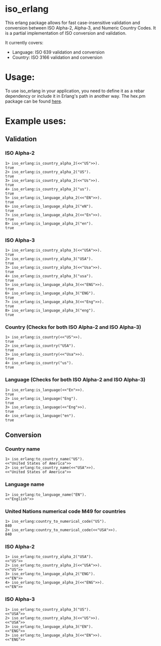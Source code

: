 # iso_erlang
This erlang package allows for fast case-insensitive validation and conversion between ISO Alpha-2, Alpha-3, and Numeric Country Codes.
It is a partial implementation of ISO conversion and validation. 

It currently covers: 
 * Language: ISO 639 validation and conversion 
 * Country: ISO 3166 validation and conversion

# Usage:
To use iso_erlang in your application, you need to define it as a rebar dependency or include it in Erlang's path in another way.
The hex.pm package can be found [here](https://hex.pm/packages/iso_erlang).
# Example uses:
## Validation
### ISO Alpha-2
```
1> iso_erlang:is_country_alpha_2(<<"US">>).
true
2> iso_erlang:is_country_alpha_2("US").
true
3> iso_erlang:is_country_alpha_2(<<"Us">>).
true
4> iso_erlang:is_country_alpha_2("us").
true
5> iso_erlang:is_language_alpha_2(<<"EN">>).
true
6> iso_erlang:is_language_alpha_2("eN").
true
7> iso_erlang:is_language_alpha_2(<<"En">>).
true
8> iso_erlang:is_language_alpha_2("en").
true
```
### ISO Alpha-3
```
1> iso_erlang:is_country_alpha_3(<<"USA">>).
true
2> iso_erlang:is_country_alpha_3("USA").
true
3> iso_erlang:is_country_alpha_3(<<"Usa">>).
true
4> iso_erlang:is_country_alpha_3("usa").
true
5> iso_erlang:is_language_alpha_3(<<"ENG">>).
true
6> iso_erlang:is_language_alpha_3("ENG").
true
7> iso_erlang:is_language_alpha_3(<<"Eng">>).
true
8> iso_erlang:is_language_alpha_3("eng").
true
```
### Country (Checks for both ISO Alpha-2 and ISO Alpha-3)
```
1> iso_erlang:is_country(<<"US">>).
true
2> iso_erlang:is_country("USA").
true
3> iso_erlang:is_country(<<"Usa">>).
true
4> iso_erlang:is_country("us").
true
```
### Language (Checks for both ISO Alpha-2 and ISO Alpha-3)
```
1> iso_erlang:is_language(<<"En">>).
true
2> iso_erlang:is_language("Eng").
true
3> iso_erlang:is_language(<<"Eng">>).
true
4> iso_erlang:is_language("en").
true
```
## Conversion
### Country name
```
1> iso_erlang:to_country_name("US").
<<"United States of America">>
2> iso_erlang:to_country_name(<<"USA">>).
<<"United States of America">>
```
### Language name
```
1> iso_erlang:to_language_name("EN").
<<"English">>
```

### United Nations numerical code M49 for countries
```
1> iso_erlang:country_to_numerical_code("US").
840
2> iso_erlang:country_to_numerical_code(<<"USA">>).
840
```
### ISO Alpha-2
```
1> iso_erlang:to_country_alpha_2("USA").
<<"US">>
2> iso_erlang:to_country_alpha_2(<<"USA">>).
<<"US">>
3> iso_erlang:to_language_alpha_2("ENG").
<<"EN">>
4> iso_erlang:to_language_alpha_2(<<"ENG">>).
<<"EN">>
```
### ISO Alpha-3
```
1> iso_erlang:to_country_alpha_3("US").
<<"USA">>
2> iso_erlang:to_country_alpha_3(<<"US">>).
<<"USA">>
3> iso_erlang:to_language_alpha_3("EN").
<<"ENG">>
3> iso_erlang:to_language_alpha_3(<<"EN">>).
<<"ENG">>
```

